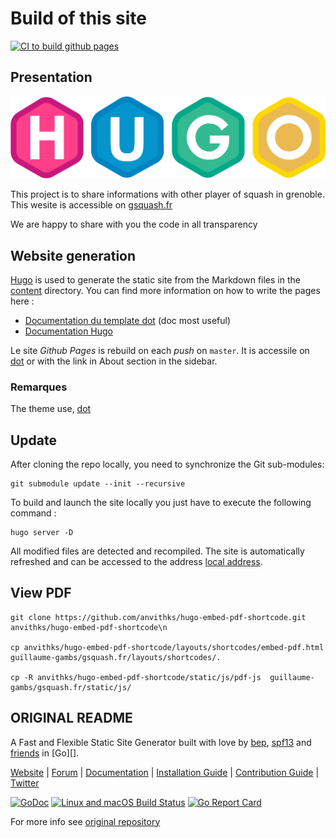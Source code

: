 
# Build of this site

[![CI to build github pages](https://github.com/guillaume-gambs/gsquash.fr/workflows/CI%20to%20build%20github%20pages/badge.svg)](https://github.com/guillaume-gambs/gsquash.fr/actions?query=branch%3Amaster)

## Presentation

[![HUGO](https://raw.githubusercontent.com/gohugoio/gohugoioTheme/master/static/images/hugo-logo-wide.svg?sanitize=true)](https://raw.githubusercontent.com/gohugoio/gohugoioTheme/master/static/images/hugo-logo-wide.svg?sanitize=true)

This project is to share informations with other player of squash in grenoble. This wesite is accessible on [gsquash.fr](https://www.gsquash.fr)

We are happy to share with you the code in all transparency

## Website generation

[Hugo](https://gohugo.io) is used to generate the static site from the Markdown files in the [content](content) directory. You can find more information on how to write the pages here :

- [Documentation du template dot](http://demo.themefisher.com/dot-hugo/installation/install/) (doc most useful)
- [Documentation Hugo](https://gohugo.io/content-management/organization/)

Le site _Github Pages_ is rebuild on each _push_ on `master`. It is accessile on [dot](http://demo.themefisher.com/dot-hugo/installation/install/) or with the link in About section in the sidebar.

### Remarques

The theme use, [dot](https://github.com/themefisher/dot/)

## Update

After cloning the repo locally, you need to synchronize the Git sub-modules:

```console
git submodule update --init --recursive
```

To build and launch the site locally you just have to execute the following command :

```console
hugo server -D
```

All modified files are detected and recompiled. The site is automatically refreshed and can be accessed to the address [local address](http://localhost:1313/docs/).

## View PDF

```
git clone https://github.com/anvithks/hugo-embed-pdf-shortcode.git anvithks/hugo-embed-pdf-shortcode\n

cp anvithks/hugo-embed-pdf-shortcode/layouts/shortcodes/embed-pdf.html guillaume-gambs/gsquash.fr/layouts/shortcodes/.

cp -R anvithks/hugo-embed-pdf-shortcode/static/js/pdf-js  guillaume-gambs/gsquash.fr/static/js/

```

## ORIGINAL README


A Fast and Flexible Static Site Generator built with love by [bep](https://github.com/bep), [spf13](http://spf13.com/) and [friends](https://github.com/gohugoio/hugo/graphs/contributors) in [Go][].

[Website](https://gohugo.io) |
[Forum](https://discourse.gohugo.io) |
[Documentation](https://gohugo.io/getting-started/) |
[Installation Guide](https://gohugo.io/getting-started/installing/) |
[Contribution Guide](CONTRIBUTING.md) |
[Twitter](https://twitter.com/gohugoio)

[![GoDoc](https://godoc.org/github.com/gohugoio/hugo?status.svg)](https://godoc.org/github.com/gohugoio/hugo)
[![Linux and macOS Build Status](https://api.travis-ci.org/gohugoio/hugo.svg?branch=master&label=Windows+and+Linux+and+macOS+build "Windows, Linux and macOS Build Status")](https://travis-ci.org/gohugoio/hugo)
[![Go Report Card](https://goreportcard.com/badge/github.com/gohugoio/hugo)](https://goreportcard.com/report/github.com/gohugoio/hugo)

For more info see [original repository](https://github.com/gohugoio/hugo)
